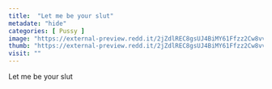 ```yaml
---
title:  "Let me be your slut"
metadate: "hide"
categories: [ Pussy ]
image: "https://external-preview.redd.it/2jZdlREC8gsUJ4BiMY61Ffzz2Cw8vvfdD7VdI-FDhmk.jpg?auto=webp&s=6ef2796e5ff71c3127e90e466c4524f5f03d3883"
thumb: "https://external-preview.redd.it/2jZdlREC8gsUJ4BiMY61Ffzz2Cw8vvfdD7VdI-FDhmk.jpg?width=1080&crop=smart&auto=webp&s=51bab55bd6ad6a7ee8e2f8f46c85a0a2753d4d2a"
visit: ""
---
```

Let me be your slut
